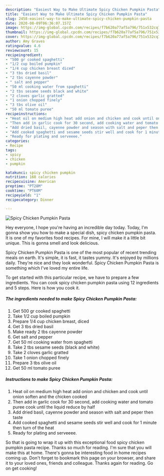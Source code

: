 ```yaml
---
description: "Easiest Way to Make Ultimate Spicy Chicken Pumpkin Pasta"
title: "Easiest Way to Make Ultimate Spicy Chicken Pumpkin Pasta"
slug: 2458-easiest-way-to-make-ultimate-spicy-chicken-pumpkin-pasta
date: 2020-08-09T06:36:07.157Z
image: https://img-global.cpcdn.com/recipes/f7b620a77af5a796/751x532cq70/spicy-chicken-pumpkin-pasta-recipe-main-photo.jpg
thumbnail: https://img-global.cpcdn.com/recipes/f7b620a77af5a796/751x532cq70/spicy-chicken-pumpkin-pasta-recipe-main-photo.jpg
cover: https://img-global.cpcdn.com/recipes/f7b620a77af5a796/751x532cq70/spicy-chicken-pumpkin-pasta-recipe-main-photo.jpg
author: Amy Graves
ratingvalue: 4.6
reviewcount: 15
recipeingredient:
- "500 gr cooked spaghetti"
- "1/2 cup boiled pumpkin"
- "1/4 cup chicken breast diced"
- "3 tbs dried basil"
- "2 tbs cayenne powder"
- " salt and pepper"
- "50 ml cooking water from spaghetti"
- "2 tbs sesame seeds black and white"
- "2 cloves garlic gratted"
- "1 onion chopped finely"
- "3 tbs olive oil"
- "50 ml tomato puree"
recipeinstructions:
- "Heat oil on medium high heat add onion and chicken and cook until onion soften and the chicken cooked"
- "Then add in garlic cook for 30 second, add cooking water and tomato puree cook until the liquid reduce by half"
- "Add dried basil, cayenne powder and season with salt and peper then taste"
- "Add cooked spaghetti and sesame seeds stir well and cook for 1 minute then turn of the heat"
- "Ready for plating and serveeee."
categories:
- Recipe
tags:
- spicy
- chicken
- pumpkin

katakunci: spicy chicken pumpkin 
nutrition: 168 calories
recipecuisine: American
preptime: "PT28M"
cooktime: "PT60M"
recipeyield: "1"
recipecategory: Dinner

---
```



![Spicy Chicken Pumpkin Pasta](https://img-global.cpcdn.com/recipes/f7b620a77af5a796/751x532cq70/spicy-chicken-pumpkin-pasta-recipe-main-photo.jpg)

Hey everyone, I hope you're having an incredible day today. Today, I'm gonna show you how to make a special dish, spicy chicken pumpkin pasta. It is one of my favorites food recipes. For mine, I will make it a little bit unique. This is gonna smell and look delicious.



Spicy Chicken Pumpkin Pasta is one of the most popular of recent trending meals on earth. It's simple, it is fast, it tastes yummy. It's enjoyed by millions daily. They're nice and they look wonderful. Spicy Chicken Pumpkin Pasta is something which I've loved my entire life.


To get started with this particular recipe, we have to prepare a few ingredients. You can cook spicy chicken pumpkin pasta using 12 ingredients and 5 steps. Here is how you cook it.

<!--inarticleads1-->

##### The ingredients needed to make Spicy Chicken Pumpkin Pasta:

1. Get 500 gr cooked spaghetti
1. Take 1/2 cup boiled pumpkin
1. Prepare 1/4 cup chicken breast, diced
1. Get 3 tbs dried basil
1. Make ready 2 tbs cayenne powder
1. Get  salt and pepper
1. Get 50 ml cooking water from spaghetti
1. Take 2 tbs sesame seeds (black and white)
1. Take 2 cloves garlic gratted
1. Take 1 onion chopped finely
1. Prepare 3 tbs olive oil
1. Get 50 ml tomato puree




<!--inarticleads2-->

##### Instructions to make Spicy Chicken Pumpkin Pasta:

1. Heat oil on medium high heat add onion and chicken and cook until onion soften and the chicken cooked
1. Then add in garlic cook for 30 second, add cooking water and tomato puree cook until the liquid reduce by half
1. Add dried basil, cayenne powder and season with salt and peper then taste
1. Add cooked spaghetti and sesame seeds stir well and cook for 1 minute then turn of the heat
1. Ready for plating and serveeee.




So that is going to wrap it up with this exceptional food spicy chicken pumpkin pasta recipe. Thanks so much for reading. I'm sure that you will make this at home. There's gonna be interesting food in home recipes coming up. Don't forget to bookmark this page on your browser, and share it to your loved ones, friends and colleague. Thanks again for reading. Go on get cooking!
